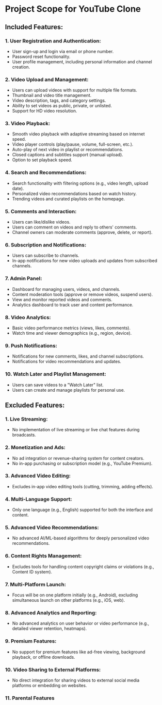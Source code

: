# Project Scope for YouTube Clone

## Included Features:

### 1. User Registration and Authentication:

- User sign-up and login via email or phone number.
- Password reset functionality.
- User profile management, including personal information and channel creation.

### 2. Video Upload and Management:

- Users can upload videos with support for multiple file formats.
- Thumbnail and video title management.
- Video description, tags, and category settings.
- Ability to set videos as public, private, or unlisted.
- Support for HD video resolution.

### 3. Video Playback:

- Smooth video playback with adaptive streaming based on internet speed.
- Video player controls (play/pause, volume, full-screen, etc.).
- Auto-play of next video in playlist or recommendations.
- Closed captions and subtitles support (manual upload).
- Option to set playback speed.

### 4. Search and Recommendations:

- Search functionality with filtering options (e.g., video length, upload date).
- Personalized video recommendations based on watch history.
- Trending videos and curated playlists on the homepage.

### 5. Comments and Interaction:

- Users can like/dislike videos.
- Users can comment on videos and reply to others' comments.
- Channel owners can moderate comments (approve, delete, or report).

### 6. Subscription and Notifications:

- Users can subscribe to channels.
- In-app notifications for new video uploads and updates from subscribed channels.

### 7. Admin Panel:

- Dashboard for managing users, videos, and channels.
- Content moderation tools (approve or remove videos, suspend users).
- View and monitor reported videos and comments.
- Analytics dashboard to track user and content performance.

### 8. Video Analytics:

- Basic video performance metrics (views, likes, comments).
- Watch time and viewer demographics (e.g., region, device).

### 9. Push Notifications:

- Notifications for new comments, likes, and channel subscriptions.
- Notifications for video recommendations and updates.

### 10. Watch Later and Playlist Management:

- Users can save videos to a "Watch Later" list.
- Users can create and manage playlists for personal use.

## Excluded Features:

### 1. Live Streaming:

- No implementation of live streaming or live chat features during broadcasts.

### 2. Monetization and Ads:

- No ad integration or revenue-sharing system for content creators.
- No in-app purchasing or subscription model (e.g., YouTube Premium).

### 3. Advanced Video Editing:

- Excludes in-app video editing tools (cutting, trimming, adding effects).

### 4. Multi-Language Support:

- Only one language (e.g., English) supported for both the interface and content.

### 5. Advanced Video Recommendations:

- No advanced AI/ML-based algorithms for deeply personalized video recommendations.

### 6. Content Rights Management:

- Excludes tools for handling content copyright claims or violations (e.g., Content ID system).

### 7. Multi-Platform Launch:

- Focus will be on one platform initially (e.g., Android), excluding simultaneous launch on other platforms (e.g., iOS, web).

### 8. Advanced Analytics and Reporting:

- No advanced analytics on user behavior or video performance (e.g., detailed viewer retention, heatmaps).

### 9. Premium Features:

- No support for premium features like ad-free viewing, background playback, or offline downloads.

### 10. Video Sharing to External Platforms:

- No direct integration for sharing videos to external social media platforms or embedding on websites.

### 11. Parental Features
